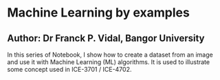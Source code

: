 # Machine Learning by examples

## Author: Dr Franck P. Vidal, Bangor University

In this series of Notebook, I show how to create a dataset from an image and use it with Machine Learning (ML) algorithms. It is used to illustrate some concept used in ICE-3701 / ICE-4702.